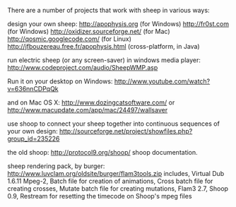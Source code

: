 There are a number of projects that work with sheep in various ways:

design your own sheep:
http://apophysis.org (for Windows)
http://fr0st.com (for Windows)
http://oxidizer.sourceforge.net/ (for Mac)
http://qosmic.googlecode.com/ (for Linux)
http://jfbouzereau.free.fr/apophysis.html (cross-platform, in Java)

run electric sheep (or any screen-saver) in windows media player:
http://www.codeproject.com/audio/SheepWMP.asp

Run it on your desktop on Windows:
http://www.youtube.com/watch?v=636nnCDPqQk

and on Mac OS X:
http://www.dozingcatsoftware.com/ or
http://www.macupdate.com/app/mac/24497/wallsaver

use shoop to connect your sheep together into continuous sequences of your own design:
http://sourceforge.net/project/showfiles.php?group_id=235226

the old shoop:
http://protocol9.org/shoop/ shoop documentation.

sheep rendering pack, by burger:
http://www.luvclam.org/oldsite/burger/flam3tools.zip
includes, Virtual Dub 1.6.11 Mpeg-2, Batch file for creation of animations, Cross batch file for creating crosses, Mutate batch file for creating mutations, Flam3 2.7, Shoop 0.9, Restream for resetting the timecode on Shoop's mpeg files